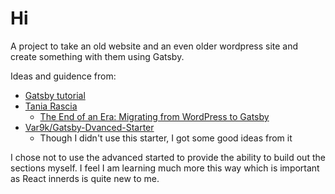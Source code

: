# Hi

A project to take an old website and an even older wordpress site and create something with them using Gatsby.

Ideas and guidence from:

- [Gatsby tutorial](https://www.gatsbyjs.org/tutorial/)
- [Tania Rascia](https://www.taniarascia.com/)
  - [The End of an Era: Migrating from WordPress to Gatsby](https://www.taniarascia.com/migrating-from-wordpress-to-gatsby/)
- [Var9k/Gatsby-Dvanced-Starter](https://github.com/vagr9k/gatsby-advanced-starter/)
  - Though I didn't use this starter, I got some good ideas from it

I chose not to use the advanced started to provide the ability to build out the sections myself. I feel I am learning much more this way which is important as React innerds is quite new to me.
